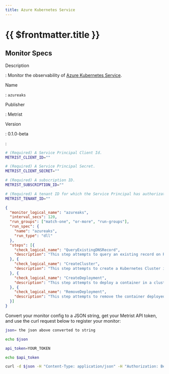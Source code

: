 ```yaml
---
title: Azure Kubernetes Service
---
```


# {{ $frontmatter.title }}

## Monitor Specs

Description

: Monitor the observability of [Azure Kubernetes Service](https://learn.microsoft.com/azure/aks/).

Name

: `azureaks`

Publisher

: Metrist

Version

: 0.1.0-beta

: &nbsp;


<!--@include: /parts/_1.md-->


<!--@include: /parts/_2.md-->


<!--@include: /parts/_3.md-->


```sh
# (Required) A Service Principal Client Id.
METRIST_CLIENT_ID=""

# (Required) A Service Principal Secret.
METRIST_CLIENT_SECRET=""

# (Required) A subscription ID.
METRIST_SUBSCRIPTION_ID=""

# (Required) A tenant ID for which the Service Principal has authorization.
METRIST_TENANT_ID=""
```

<!--@include: /parts/tips_env-vars.md -->


<!--@include: /parts/_4.md-->


```json
{
  "monitor_logical_name": "azureaks",
  "interval_secs": 120,
  "run_groups": ["match-one", "or-more", "run-groups"],
  "run_spec": {
    "name": "azureaks",
    "run_type": "dll"
  },
  "steps": [{
    "check_logical_name": "QueryExistingDNSRecord",
    "description": "This step attempts to query an existing record on Route53 via DNS Lookup."
  }, {
    "check_logical_name": "CreateCluster",
    "description": "This step attempts to create a Kubernetes Cluster in a given Azure Region. Note: this monitor has cleanup routines that run when other steps are complete. If you run this monitor through several Orchestrators, you may choose which Orchestrator(s) shall perform the cleanup."
  }, {
    "check_logical_name": "CreateDeployment",
    "description": "This step attempts to deploy a container in a cluster created in a previous step."
  }, {
    "check_logical_name": "RemoveDeployment",
    "description": "This step attempts to remove the container deployed in a previous step."
  }]
}
```




Convert your monitor config to a JSON string, get your Metrist API token, and use the curl request below to register your monitor:

```sh
json= the json above converted to string

echo $json

api_token=YOUR_TOKEN

echo $api_token

curl -d $json -H "Content-Type: application/json" -H "Authorization: Bearer $api_token" 'https://app.metrist.io/api/v0/monitor-config'

```

<!--@include: /parts/tips_api.md-->


<!--@include: /parts/_5.md-->


<!--@include: /parts/result.md-->